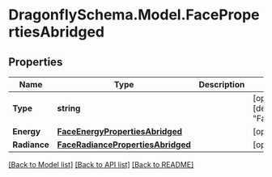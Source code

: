
# DragonflySchema.Model.FacePropertiesAbridged

## Properties

Name | Type | Description | Notes
------------ | ------------- | ------------- | -------------
**Type** | **string** |  | [optional] [readonly] [default to "FacePropertiesAbridged"]
**Energy** | [**FaceEnergyPropertiesAbridged**](FaceEnergyPropertiesAbridged.md) |  | [optional] 
**Radiance** | [**FaceRadiancePropertiesAbridged**](FaceRadiancePropertiesAbridged.md) |  | [optional] 

[[Back to Model list]](../README.md#documentation-for-models)
[[Back to API list]](../README.md#documentation-for-api-endpoints)
[[Back to README]](../README.md)

